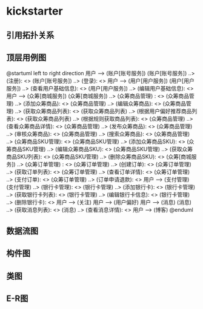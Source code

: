 # kickstarter

## 引用拓扑关系

## 顶层用例图
@startuml
left to right direction
用户 --> (账户[账号服务])
(账户[账号服务]) ..> (注册): <<include>>
(账户[账号服务]) ..> (登录): <<include>>
用户 --> (用户[用户服务])
(用户[用户服务]) ..> (查看用户基础信息): <<include>>
(用户[用户服务]) ..> (编辑用户基础信息): <<include>>
用户 --> (众筹[商城服务])
(众筹[商城服务]) ..> (众筹商品管理) : <<include>>
(众筹商品管理) ..> (添加众筹商品): <<include>>
(众筹商品管理) ..> (编辑众筹商品): <<include>>
(众筹商品管理) ..> (获取众筹商品列表): <<include>>
(获取众筹商品列表) ..> (根据用户偏好推荐商品列表): <<include>>
(获取众筹商品列表) ..> (根据规则获取商品列表): <<include>>
(众筹商品管理) ..> (查看众筹商品详情): <<include>>
(众筹商品管理) ..> (发布众筹商品): <<include>>
(众筹商品管理) ..> (审核众筹商品): <<include>>
(众筹商品管理) ..> (搜索众筹商品): <<include>>
(众筹商品管理) ..> (众筹商品SKU管理): <<include>>
(众筹商品SKU管理) ..> (添加众筹商品SKU): <<include>>
(众筹商品SKU管理) ..> (编辑众筹商品SKU): <<include>>
(众筹商品SKU管理) ..> (获取众筹商品SKU列表): <<include>>
(众筹商品SKU管理) ..> (删除众筹商品SKU): <<include>>
(众筹[商城服务]) ..> (众筹订单管理) : <<include>>
(众筹订单管理) ..> (创建订单): <<include>>
(众筹订单管理) ..> (获取订单列表): <<include>>
(众筹订单管理) ..> (查看订单详情): <<include>>
(众筹订单管理) ..> (支付订单): <<include>>
(众筹订单管理) ..> (订单申请退款): <<include>>
用户 --> (支付管理)
(支付管理) ..> (银行卡管理): <<include>>
(银行卡管理) ..> (添加银行卡): <<include>>
(银行卡管理) ..> (获取银行卡列表): <<include>>
(银行卡管理) ..> (编辑银行卡信息): <<include>>
(银行卡管理) ..> (删除银行卡): <<include>>
用户 --> (关注)
用户 --> (用户偏好)
用户 --> (消息)
(消息) ..> (获取消息列表): <<include>>
(消息) ..> (查看消息详情): <<include>>
用户 --> (博客)
@enduml
## 数据流图

## 构件图

## 类图

## E-R图
